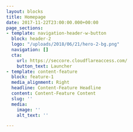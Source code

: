```yaml
---
layout: blocks
title: Homepage
date: 2017-11-22T23:00:00.000+00:00
page_sections:
- template: navigation-header-w-button
  block: header-2
  logo: "/uploads/2018/06/21/hero-2-bg.png"
  navigation: []
  cta:
    url: https://seccore.cloudflareaccess.com/
    button_text: Launcher
- template: content-feature
  block: feature-1
  media_alignment: Right
  headline: Content-Feature Headline
  content: Content-Feature Content
  slug: ''
  media:
    image: ''
    alt_text: ''

---
```

